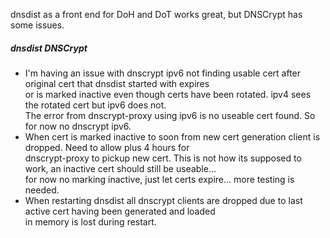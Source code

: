 dnsdist as a front end for DoH and DoT works great, but DNSCrypt has some issues.
##### dnsdist DNSCrypt
- I'm having an issue with dnscrypt ipv6 not finding usable cert after original cert that dnsdist started with expires\
  or is marked inactive even though certs have been rotated. ipv4 sees the rotated cert but ipv6 does not.\
  The error from dnscrypt-proxy using ipv6 is no useable cert found. So for now no dnscrypt ipv6.
- When  cert is marked inactive to soon from new cert generation client is dropped. Need to allow plus 4 hours for\
  dnscrypt-proxy to pickup new cert. This is not how its supposed to work, an inactive cert should still be useable...\
  for now no marking inactive, just let certs expire... more testing is needed.
- When restarting dnsdist all dnscrypt clients are dropped due to last active cert having been generated and loaded\
  in memory is lost during restart.
  
